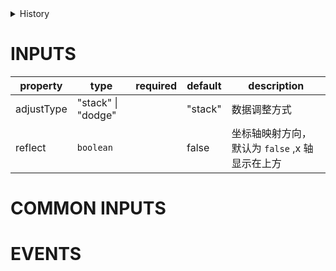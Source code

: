 [//]: # "atom-bricks/chart-v2/horizontal-bar-chart.ts"

<details>
<summary>History</summary>

| Version | Change                                   |
| ------- | ---------------------------------------- |
| 1.34.0  | 新增属性 `reflect`                       |
| 1.0.0   | 新增构件 `chart-v2.horizontal-bar-chart` |

</details>

# INPUTS

| property   | type               | required | default | description                                    |
| ---------- | ------------------ | -------- | ------- | ---------------------------------------------- |
| adjustType | "stack" \| "dodge" |          | "stack" | 数据调整方式                                   |
| reflect    | `boolean`          |          | false   | 坐标轴映射方向，默认为 `false` ,x 轴显示在上方 |

# COMMON INPUTS

<!-- common properties will be inserted here -->

# EVENTS

<!-- common events will be inserted here -->

<!-- uncomment this block when applicable.
# EVENTS

| type | detail | description |
| ---- | ------ | ----------- |
| -    | -      | -           |
-->

<!-- uncomment this block when applicable.
# METHODS

| name | params | description |
| ---- | ------ | ----------- |
| -    | -      | -           |
-->
